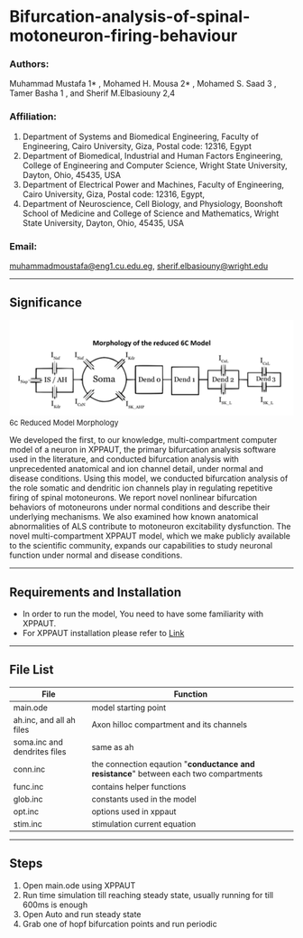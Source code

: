 # Bifurcation-analysis-of-spinal-motoneuron-firing-behaviour

### Authors:  
Muhammad Mustafa 1* , Mohamed H. Mousa 2* , Mohamed S. Saad 3 , Tamer Basha 1 , and Sherif M.Elbasiouny 2,4
### Affiliation:  
1. Department of Systems and Biomedical Engineering, Faculty of Engineering, Cairo University, Giza, Postal code: 12316, Egypt
2. Department of Biomedical, Industrial and Human Factors Engineering, College of
Engineering and Computer Science, Wright State University, Dayton, Ohio, 45435, USA
3. Department of Electrical Power and Machines, Faculty of Engineering, Cairo University,
Giza, Postal code: 12316, Egypt,
4. Department of Neuroscience, Cell Biology, and Physiology, Boonshoft School of Medicine
and College of Science and Mathematics, Wright State University, Dayton, Ohio, 45435,
USA

### Email:  
muhammadmoustafa@eng1.cu.edu.eg, sherif.elbasiouny@wright.edu

---

## Significance

![6c Reduced Model](6cModel/images/6cModel.png "6cModel")  
<span style="font-size: small;">6c Reduced Model Morphology</span>

We developed the first, to our knowledge, multi-compartment computer model of a neuron in XPPAUT, the primary bifurcation analysis software used in the literature, and conducted bifurcation analysis with unprecedented anatomical and ion channel detail, under normal and disease conditions. Using this model, we conducted bifurcation analysis of the role somatic and dendritic ion channels play in regulating repetitive firing of spinal motoneurons. We report novel nonlinear bifurcation behaviors of motoneurons under normal conditions and describe their underlying mechanisms. We also examined how known anatomical abnormalities of ALS contribute to motoneuron excitability dysfunction. The novel multi-compartment XPPAUT model, which we make publicly available to the scientific community, expands our capabilities to study neuronal function under normal and disease conditions.


---

## Requirements and Installation
- In order to run the model, You need to have some familiarity with XPPAUT.
- For XPPAUT installation please refer to [Link](http://www.math.pitt.edu/~bard/xpp/xpp.html) 

---

## File List

| File | Function |
| --- | --- |
| main.ode | model starting point |
| ah.inc, and all ah files | Axon hilloc compartment and its channels |
| soma.inc and dendrites files | same as ah |
| conn.inc | the connection eqaution "**conductance and resistance**" between each two compartments |
| func.inc | contains helper functions |
| glob.inc | constants used in the model |
| opt.inc | options used in xppaut |
| stim.inc | stimulation current equation |

---

## Steps
1. Open main.ode using XPPAUT 
2. Run time simulation till reaching steady state, usually running for till 600ms is enough
3. Open Auto and run steady state
4. Grab one of hopf bifurcation points and run periodic
